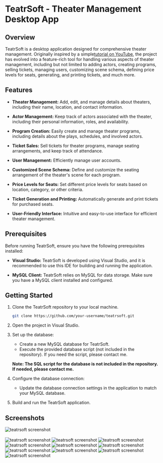 # TeatrSoft - Theater Management Desktop App

## Overview

TeatrSoft is a desktop application designed for comprehensive theater management. Originally inspired by a simple[tutorial on YouTube](https://www.youtube.com/watch?v=wfWxdh-_k_4&t=27s), the project has evolved into a feature-rich tool for handling various aspects of theater management, including but not limited to adding actors, creating programs, selling tickets, managing users, customizing scene schema, defining price levels for seats, generating, and printing tickets, and much more.

## Features

- **Theater Management:** Add, edit, and manage details about theaters, including their name, location, and contact information.

- **Actor Management:** Keep track of actors associated with the theater, including their personal information, roles, and availability.

- **Program Creation:** Easily create and manage theater programs, including details about the plays, schedules, and involved actors.

- **Ticket Sales:** Sell tickets for theater programs, manage seating arrangements, and keep track of attendance.

- **User Management:** Efficiently manage user accounts.

- **Customized Scene Schema:** Define and customize the seating arrangement of the theater's scene for each program.

- **Price Levels for Seats:** Set different price levels for seats based on location, category, or other criteria.

- **Ticket Generation and Printing:** Automatically generate and print tickets for purchased seats.

- **User-Friendly Interface:** Intuitive and easy-to-use interface for efficient theater management.

## Prerequisites

Before running TeatrSoft, ensure you have the following prerequisites installed:

- **Visual Studio:** TeatrSoft is developed using Visual Studio, and it is recommended to use this IDE for building and running the application.

- **MySQL Client:** TeatrSoft relies on MySQL for data storage. Make sure you have a MySQL client installed and configured.

## Getting Started

1. Clone the TeatrSoft repository to your local machine.

   ```bash
   git clone https://github.com/your-username/teatrsoft.git
   ```

2. Open the project in Visual Studio.

3. Set up the database:

   - Create a new MySQL database for TeatrSoft.
   - Execute the provided database script (not included in the repository). If you need the script, please contact me.

   **Note: The SQL script for the database is not included in the repository. If needed, please contact me.**

4. Configure the database connection:

   - Update the database connection settings in the application to match your MySQL database.

5. Build and run the TeatrSoft application.

## Screenshots

![teatrsoft screenshot](./screenshots/login.jpg)\
\
![teatrsoft screenshot](./screenshots/main.jpg)
![teatrsoft screenshot](./screenshots/newAgenda.jpg)
![teatrsoft screenshot](./screenshots/plays.jpg)
![teatrsoft screenshot](./screenshots/plays1.jpg)
![teatrsoft screenshot](./screenshots/plays2.jpg)
![teatrsoft screenshot](./screenshots/schedule..jpg)
![teatrsoft screenshot](./screenshots/tickets.jpg)
![teatrsoft screenshot](./screenshots/tickets2.jpg)
![teatrsoft screenshot](./screenshots/users3.jpg)
![teatrsoft screenshot](./screenshots/info.jpg)
